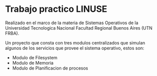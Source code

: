 # Trabajo practico LINUSE

Realizado en el marco de la materia de Sistemas Operativos de la Universidad Tecnologica Nacional Facultad Regional Buenos Aires (UTN FRBA).

Un proyecto que consta con tres modulos centralizados que simulan algunos de los servicios que provee el sistema operativo, estos son:

- Modulo de Filesystem
- Modulo de Memoria
- Modulo de Planificacion de procesos
